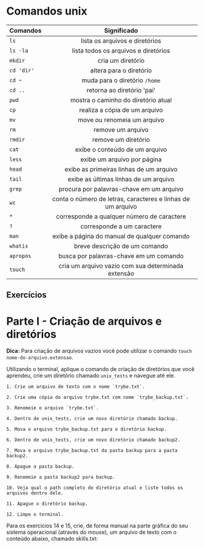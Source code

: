 # Comandos unix 


| **Comandos** | **Significado** |
|--------------|:---------------:|
|     `ls`     |lista os arquivos e diretórios|
|   `ls -la`   |lista todos os arquivos e diretórios|
|    `mkdir`   |cria um diretório|
|   `cd 'dir'` |altera para o diretório|
|     `cd ~`   |muda para o diretório `/home`|
|    `cd ..`   |retorna ao diretório 'pai'|
|    `pwd`     |mostra o caminho do diretório atual|
|     `cp`     |realiza a cópia de um arquivo|
|     `mv`     |move ou renomeia um arquivo|
|     `rm`     |remove um arquivo|
|    `rmdir`   |remove um diretório|
|     `cat`    |exibe o conteúdo de um arquivo|
|    `less`    |exibe um arquivo por página|
|    `head`    |exibe as primeiras linhas de um arquivo|
|     `tail`   |exibe as últimas linhas de um arquivo|
|     `grep`   |procura por palavras-chave em um arquivo|
|     `wc`     |conta o número de letras, caracteres e linhas de um arquivo|
|     `*`      |corresponde a qualquer número de caractere|
|     `?`      |corresponde a um caractere|
|    `man`     |exibe a página do manual de qualquer comando|
|   `whatis`   |breve descrição de um comando|
|   `apropos`  |busca por palavras-chave em um comando|
|    `touch`   |cria um arquivo vazio com sua determinada extensão|


## Exercícios

# Parte I - Criação de arquivos e diretórios


**Dica:** Para criação de arquivos vazios você pode utilizar o comando `touch nome-do-arquivo.extensao`.

Utilizando o terminal, aplique o comando de criação de diretórios que você aprendeu, crie um diretório chamado `unix_tests` e navegue até ele.

    1. Crie um arquivo de texto com o nome `trybe.txt`.

    2. Crie uma cópia do arquivo trybe.txt com nome `trybe_backup.txt`. 

    3. Renomeie o arquivo `trybe.txt`.

    4. Dentro de unix_tests, crie um novo diretório chamado backup.

    5. Mova o arquivo trybe_backup.txt para o diretório backup.

    6. Dentro de unix_tests, crie um novo diretório chamado backup2.

    7. Mova o arquivo trybe_backup.txt da pasta backup para a pasta backup2.

    8. Apague a pasta backup.

    9. Renomeie a pasta backup2 para backup.

    10. Veja qual o path completo do diretório atual e liste todos os arquivos dentro dele.

    11. Apague o diretório backup.

    12. Limpe o terminal.
Para os exercícios 14 e 15, crie, de forma manual na parte gráfica do seu sistema operacional (através do mouse), um arquivo de texto com o conteúdo abaixo, chamado skills.txt: